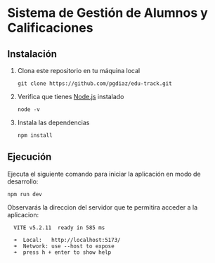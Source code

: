 # Sistema de Gestión de Alumnos y Calificaciones

## Instalación

1. Clona este repositorio en tu máquina local
   ```console
   git clone https://github.com/pgdiaz/edu-track.git
   ```
2. Verifica que tienes [Node.js](https://nodejs.org/en/download) instalado
   ```console
   node -v
   ```
3. Instala las dependencias
   ```console
   npm install
   ```

## Ejecución

Ejecuta el siguiente comando para iniciar la aplicación en modo de desarrollo:
   ```console
   npm run dev
   ```

Observarás la direccion del servidor que te permitira acceder a la aplicacion:
```console
  VITE v5.2.11  ready in 585 ms

  ➜  Local:   http://localhost:5173/
  ➜  Network: use --host to expose
  ➜  press h + enter to show help
```
